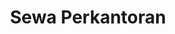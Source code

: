 ---
id: 80
title : Sewa Perkantoran
linkurl: https://kutt.it/TQMU8b
fitur: aspekpajak
category: aspekpajak
createdTime : 31/07/2019
modifiedTime : 07/01/2020
topik: Mini Version
img: real-estate.png
---